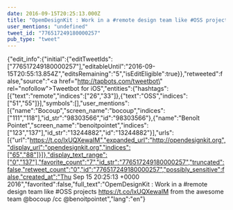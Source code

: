 ```yaml
---
date: 2016-09-15T20:25:13.000Z
title: "OpemDesignKit : Work in a #remote design team like #OSS projects https://t.co/lxUQXewaIM from the awesome team <a href='http://twitter.com/bocoup'>@bocoup</a> /cc <a href='http://twitter.com/benoitpointet'>@benoitpointet</a>″"
user_mentions: "undefined"
tweet_id: "776517249180000257"
pub_type: "tweet"
---
```

{"edit_info":{"initial":{"editTweetIds":["776517249180000257"],"editableUntil":"2016-09-15T20:55:13.854Z","editsRemaining":"5","isEditEligible":true}},"retweeted":false,"source":"<a href=\"http://tapbots.com/tweetbot\" rel=\"nofollow\">Tweetbot for iΟS</a>","entities":{"hashtags":[{"text":"remote","indices":["26","33"]},{"text":"OSS","indices":["51","55"]}],"symbols":[],"user_mentions":[{"name":"Bocoup","screen_name":"bocoup","indices":["111","118"],"id_str":"98303566","id":"98303566"},{"name":"Benoît Pointet","screen_name":"benoitpointet","indices":["123","137"],"id_str":"13244882","id":"13244882"}],"urls":[{"url":"https://t.co/lxUQXewaIM","expanded_url":"http://opendesignkit.org","display_url":"opendesignkit.org","indices":["65","88"]}]},"display_text_range":["0","137"],"favorite_count":"7","id_str":"776517249180000257","truncated":false,"retweet_count":"0","id":"776517249180000257","possibly_sensitive":false,"created_at":"Thu Sep 15 20:25:13 +0000 2016","favorited":false,"full_text":"OpemDesignKit : Work in a #remote design team like #OSS projects https://t.co/lxUQXewaIM from the awesome team @bocoup /cc @benoitpointet","lang":"en"}
